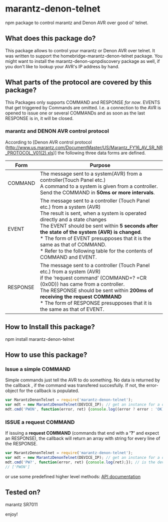 # marantz-denon-telnet
npm package to control marantz and Denon AVR over good ol' telnet.



## What does this package do?
This package allows to control your marantz or Denon AVR over telnet. It was written to support the homebridge-marantz-denon-telnet package. You might want to install the marantz-denon-upnpdiscovery package as well, if you don't like to lookup your AVR's IP address by hand.



## What parts of the protocol are covered by this package?
This Packages only supports COMMAND and RESPONSE *for now*. EVENTS that get triggered by Commands are omitted.
I.e. a connection to the AVR is opened to issue one or several COMMANDs and as soon as the last RESPONSE is in, it will be closed.

### marantz and DENON AVR control protocol
According to [Denon AVR control protocol (http://www.us.marantz.com/DocumentMaster/US/Marantz_FY16_AV_SR_NR_PROTOCOL_V01(2).xls)] the following three data forms are defined.

Form | Purpose
--- | ---
COMMAND | The message sent to a system(AVR) from a controller(Touch Panel etc.)<br>A command to a system is given from a controller.<br>Send the COMMAND in **50ms or more intervals**.
EVENT | The message sent to a controller (Touch Panel etc.) from a system (AVR)<br>The result is sent, when a system is operated directly and a state changes<br>The EVENT should be sent within **5 seconds after the state of the system (AVR) is changed**.<br /> * The form of EVENT presupposes that it is the same as that of COMMAND.<br> * Refer to the following table for the contents of COMMAND and EVENT.
RESPONSE | The message sent to a controller (Touch Panel etc.) from a system (AVR)<br>if the ‘request command’ (COMMAND+? +CR (0x0D)) has came from a controller.<br>The RESPONSE should be sent within **200ms of receiving the request COMMAND**<br> * The form of RESPONSE presupposes that it is the same as that of EVENT.




## How to Install this package?
npm install marantz-denon-telnet



## How to use this package?

### Issue a simple COMMAND
Simple commands just tell the AVR to do something. No data is returned by the callback , if the command was transfered succesfully. If not, the error-object for the callback is populated.

```javascript
var MarantzDenonTelnet = require('marantz-denon-telnet');
var mdt = new MarantzDenonTelnet(DEVICE_IP); // get an instance for a device at IP XXX.XXX.XXX.XXX
mdt.cmd('PWON', function(error, ret) {console.log((error ? error : 'OK);}); // turns the device on
```
### ISSUE a request COMMAND
If issuing a **request COMMAND** (commands that end with a **'?'** and expect an RESPONSE), the callback will return an array with  string for every line of the RESPONSE.

```javascript
var MarantzDenonTelnet = require('marantz-denon-telnet');
var mdt = new MarantzDenonTelnet(DEVICE_IP); // get an instance for a device at IP XXX.XXX.XXX.XXX
mdt.cmd('PW?', function(error, ret) {console.log(ret);}); // is the device turned on?
// ['PWON']
```

or use some predefined higher level methods:
[API documentation](docs/API.md)



## Tested on?

marantz SR7011



enjoy!
